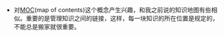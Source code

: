 - 对[MOC](https://www.yuque.com/deerain/gannbs/hb0gsd)(map of contents)这个概念产生兴趣，和我之前说的知识地图有些相似。重要的是管理知识之间的链接，这样，每一块知识的所在位置是规定的，不能总是搬家就很重要。
